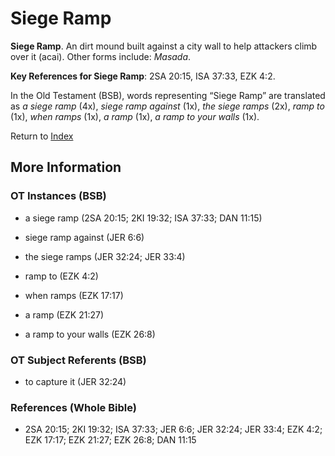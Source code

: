 # Siege Ramp
**Siege Ramp**. 
An dirt mound built against a city wall to help attackers climb over it (acai). 
Other forms include: 
*Masada*. 


**Key References for Siege Ramp**: 
2SA 20:15, ISA 37:33, EZK 4:2. 


In the Old Testament (BSB), words representing “Siege Ramp” are translated as 
*a siege ramp* (4x), *siege ramp against* (1x), *the siege ramps* (2x), *ramp to* (1x), *when ramps* (1x), *a ramp* (1x), *a ramp to your walls* (1x). 




Return to [Index](00-Index.md)

## More Information

### OT Instances (BSB)

* a siege ramp (2SA 20:15; 2KI 19:32; ISA 37:33; DAN 11:15)

* siege ramp against (JER 6:6)

* the siege ramps (JER 32:24; JER 33:4)

* ramp to (EZK 4:2)

* when ramps (EZK 17:17)

* a ramp (EZK 21:27)

* a ramp to your walls (EZK 26:8)



### OT Subject Referents (BSB)

* to capture it (JER 32:24)



### References (Whole Bible)

* 2SA 20:15; 2KI 19:32; ISA 37:33; JER 6:6; JER 32:24; JER 33:4; EZK 4:2; EZK 17:17; EZK 21:27; EZK 26:8; DAN 11:15



